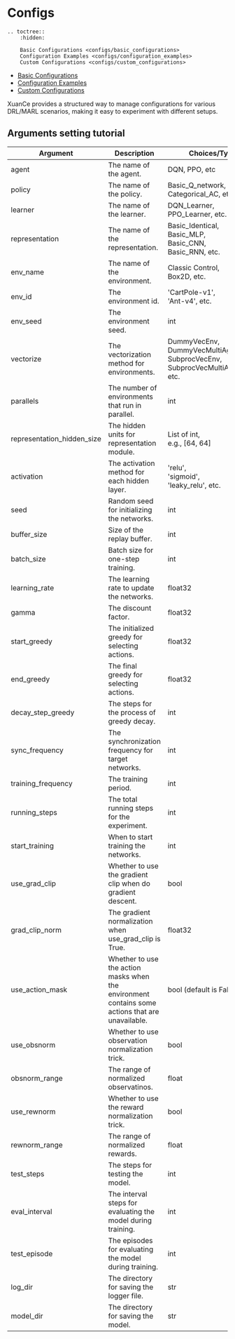 # Configs

```{eval-rst}
.. toctree::
    :hidden:

    Basic Configurations <configs/basic_configurations>
    Configuration Examples <configs/configuration_examples>
    Custom Configurations <configs/custom_configurations>
```

- [Basic Configurations](configs/basic_configurations)
- [Configuration Examples](configs/configuration_examples)
- [Custom Configurations](configs/custom_configurations)

XuanCe provides a structured way to manage configurations for various DRL/MARL scenarios,
making it easy to experiment with different setups.

## Arguments setting tutorial

| Argument                   | Description                                                                                      | Choices/Type                                                                                    |
|----------------------------|--------------------------------------------------------------------------------------------------|-------------------------------------------------------------------------------------------------|
| agent                      | The name of the agent.                                                                           | DQN, PPO, etc                                                                                   |
| policy                     | The name of the policy.                                                                          | Basic_Q_network, <br/>Categorical_AC, etc.                                                      |
| learner                    | The name of the learner.                                                                         | DQN_Learner, <br/>PPO_Learner, etc.                                                             |
| representation             | The name of the representation.                                                                  | Basic_Identical, <br/>Basic_MLP, <br/>Basic_CNN, <br/>Basic_RNN, etc.                           |
| env_name                   | The name of the environment.                                                                     | Classic Control, <br/>Box2D, etc.                                                               |
| env_id                     | The environment id.                                                                              | 'CartPole-v1', <br/>'Ant-v4', etc.                                                              |
| env_seed                   | The environment seed.                                                                            | int                                                                                             |
| vectorize                  | The vectorization method for environments.                                                       | DummyVecEnv, <br/>DummyVecMultiAgentEnv, <br/>SubprocVecEnv, <br/>SubprocVecMultiAgentEnv, etc. |
| parallels                  | The number of environments that run in parallel.                                                 | int                                                                                             |
| representation_hidden_size | The hidden units for representation module.                                                      | List of int, <br/>e.g., [64, 64]                                                                |
| activation                 | The activation method for each hidden layer.                                                     | 'relu', <br/>'sigmoid', <br/>'leaky_relu', etc.                                                 |
| seed                       | Random seed for initializing the networks.                                                       | int                                                                                             |
| buffer_size                | Size of the replay buffer.                                                                       | int                                                                                             |
| batch_size                 | Batch size for one-step training.                                                                | int                                                                                             |
| learning_rate              | The learning rate to update the networks.                                                        | float32                                                                                         |
| gamma                      | The discount factor.                                                                             | float32                                                                                         |
| start_greedy               | The initialized greedy for selecting actions.                                                    | float32                                                                                         |
| end_greedy                 | The final greedy for selecting actions.                                                          | float32                                                                                         |
| decay_step_greedy          | The steps for the process of greedy decay.                                                       | int                                                                                             |
| sync_frequency             | The synchronization frequency for target networks.                                               | int                                                                                             |
| training_frequency         | The training period.                                                                             | int                                                                                             |
| running_steps              | The total running steps for the experiment.                                                      | int                                                                                             |
| start_training             | When to start training the networks.                                                             | int                                                                                             |
| use_grad_clip              | Whether to use the gradient clip when do gradient descent.                                       | bool                                                                                            |
| grad_clip_norm             | The gradient normalization when use_grad_clip is True.                                           | float32                                                                                         |
| use_action_mask            | Whether to use the action masks when the environment contains some actions that are unavailable. | bool (default is False)                                                                         |
| use_obsnorm                | Whether to use observation normalization trick.                                                  | bool                                                                                            |
| obsnorm_range              | The range of normalized observatinos.                                                            | float                                                                                           |
| use_rewnorm                | Whether to use the reward normalization trick.                                                   | bool                                                                                            |
| rewnorm_range              | The range of normalized rewards.                                                                 | float                                                                                           |
| test_steps                 | The steps for testing the model.                                                                 | int                                                                                             |
| eval_interval              | The interval steps for evaluating the model during training.                                     | int                                                                                             |
| test_episode               | The episodes for evaluating the model during training.                                           | int                                                                                             |
| log_dir                    | The directory for saving the logger file.                                                        | str                                                                                             |
| model_dir                  | The directory for saving the model.                                                              | str                                                                                             |



